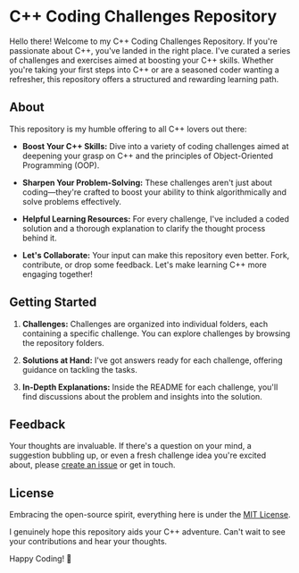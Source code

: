 # C++ Coding Challenges Repository

Hello there! Welcome to my C++ Coding Challenges Repository. If you're passionate about C++, you've landed in the right place. I've curated a series of challenges and exercises aimed at boosting your C++ skills. Whether you're taking your first steps into C++ or are a seasoned coder wanting a refresher, this repository offers a structured and rewarding learning path.

## About

This repository is my humble offering to all C++ lovers out there:

- **Boost Your C++ Skills:** Dive into a variety of coding challenges aimed at deepening your grasp on C++ and the principles of Object-Oriented Programming (OOP).

- **Sharpen Your Problem-Solving:** These challenges aren't just about coding—they're crafted to boost your ability to think algorithmically and solve problems effectively.

- **Helpful Learning Resources:** For every challenge, I've included a coded solution and a thorough explanation to clarify the thought process behind it.

- **Let's Collaborate:** Your input can make this repository even better. Fork, contribute, or drop some feedback. Let's make learning C++ more engaging together!

## Getting Started

1. **Challenges:** Challenges are organized into individual folders, each containing a specific challenge. You can explore challenges by browsing the repository folders.

2. **Solutions at Hand:** I've got answers ready for each challenge, offering guidance on tackling the tasks.
  
3. **In-Depth Explanations:** Inside the README for each challenge, you'll find discussions about the problem and insights into the solution.

## Feedback

Your thoughts are invaluable. If there's a question on your mind, a suggestion bubbling up, or even a fresh challenge idea you're excited about, please [create an issue](https://github.com/CPlusPlus-ChallengeHub/issues) or get in touch.

## License

Embracing the open-source spirit, everything here is under the [MIT License](LICENSE).

I genuinely hope this repository aids your C++ adventure. Can't wait to see your contributions and hear your thoughts.

Happy Coding! 🚀